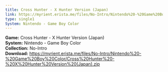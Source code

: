 ```yaml
---
title: Cross Hunter - X Hunter Version (Japan)
link: https://myrient.erista.me/files/No-Intro/Nintendo%20-%20Game%20Boy%20Color/Cross%20Hunter%20-%20X%20Hunter%20Version%20(Japan).zip
type: single1
System: Nintendo - Game Boy Color
---
```

<b>Game:</b> Cross Hunter - X Hunter Version (Japan)<br>
<b>System:</b> Nintendo - Game Boy Color<br>
<b>Collection:</b> No-Intro<br>
<b>Download:</b> https://myrient.erista.me/files/No-Intro/Nintendo%20-%20Game%20Boy%20Color/Cross%20Hunter%20-%20X%20Hunter%20Version%20(Japan).zip